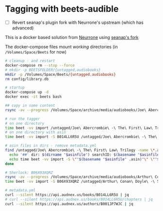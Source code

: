 # Tagging with beets-audible

- [ ] Revert seanap's plugin fork with Neurrone's upstream (which has advanced)

This is a docker based solution from [Neurrone](https://github.com/Neurrone/beets-audible)
using [seanap's fork](https://github.com/seanap/beets-audible)

The docker-compose files mount _working_ directories (in `/Volumes/Space/Beets` for now)

```bash
# cleanup - and restart
docker-compose rm --stop --force
# mkdir -p BEETSFOLDER/{untagged,audiobooks}
mkdir -p /Volumes/Space/Beets/{untagged,audiobooks}
rm config/library.db

# startup
docker-compose up -d
docker exec -it beets bash

## copy in some content
rsync -av --progress /Volumes/Space/archive/media/audiobooks/Joe\ Abercrombie\ -\ The\ First\ Law\ Trilogy data/untagged/

# run the tagger
# on one directory
time beet -vv import /untagged/Joe\ Abercrombie\ -\ The\ First\ Law\ Trilogy/Joe\ Abercrombie\ -\ The\ First\ Law\ 01\ The\ Blade\ Itself/
# on one directory with asin
time beet -vv import -S B014LL6R5U /untagged/Joe\ Abercrombie\ -\ The\ First\ Law\ Trilogy/Joe\ Abercrombie\ -\ The\ First\ Law\ 01\ The\ Blade\ Itself/

# asin files in dirs - remove metadata.yml
find /untagged/Joe\ Abercrombie\ -\ The\ First\ Law\ Trilogy -name \*.asin -print0 | while read -d $'\0' asinfile; do
  echo '##' dir: $(dirname "$asinfile") searchID: $(basename "$asinfile" .asin)
  echo time beet -vv import -S \""$(basename "$asinfile" .asin)"\" \""$(dirname "$asinfile")"\"
done

# Sherlock: B06X93XQRZ
rsync -av --progress /Volumes/Space/archive/media/audiobooks/Arthur\ Conan\ Doyle\ -\ Sherlock\ Holmes\ The\ Definitive\ Audio\ Collection data/untagged/
time beet -vv import -S B06X93XQRZ /untagged/Arthur\ Conan\ Doyle\ -\ Sherlock\ Holmes\ The\ Definitive\ Audio\ Collection/

# metadata.yml
curl --silent https://api.audnex.us/books/B014LL6R5U | jq
# curl --silent https://api.audnex.us/books/B014LL6R5U/chapters | jq
curl --silent https://api.audnex.us/authors/B001JP7WJC | jq
```
